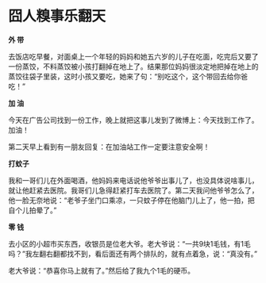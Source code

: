 # 囧人糗事乐翻天

**外 带**

去饭店吃早餐，对面桌上一个年轻的妈妈和她五六岁的儿子在吃面，吃完后又要了一份蒸饺，不料蒸饺被小孩打翻掉在地上了。结果那位妈妈很淡定地把掉在地上的蒸饺往袋子里装，这时小孩又要吃，她来了句：“别吃这个，这个带回去给你爸吃！” 

**加 油**

今天在广告公司找到一份工作，晚上就把这事儿发到了微博上：今天找到工作了。加油！ 

第二天早上看到有一朋友回复：在加油站工作一定要注意安全啊！ 

**打蚊子**

我和一哥们儿在外面喝酒，他妈妈来电话说他爷爷出事儿了，也没具体说啥事儿，就让他赶紧去医院。我哥们儿急得赶紧打车去医院了。第二天我问他爷爷怎么了，他一脸无奈地说：“老爷子坐门口乘凉，一只蚊子停在他脑门儿上了，他一拍，把自个儿拍晕了。” 

**零 钱**

去小区的小超市买东西，收银员是位老大爷。老大爷说：“一共9块1毛钱，有1毛吗？”我左翻右翻都找不到，看后面还有两个排队的，就有点着急，说：“真没有。” 

老大爷说：“恭喜你马上就有了。”然后给了我九个1毛的硬币。